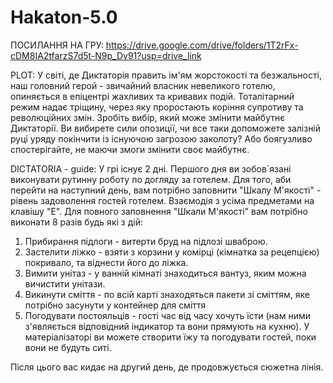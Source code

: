 # Hakaton-5.0

ПОСИЛАННЯ НА ГРУ:
https://drive.google.com/drive/folders/1T2rFx-cDM8IA2tfarzS7d5t-N9p_Dv91?usp=drive_link

PLOT:
У світі, де Диктаторія править ім'ям жорстокості та безжальності, наш головний герой - звичайний власник невеликого готелю, опиняється в епіцентрі жахливих та кривавих подій.
Тоталітарний режим надає тріщину, через яку проростають коріння супротиву та революційних змін.
Зробіть вибір, який може змінити майбутнє Диктаторії. Ви вибирете сили опозиції, чи все таки допоможете залізній руці уряду покінчити із існуючою загрозою заколоту?
Або боягузливо спостерігайте, не маючи змоги змінити своє майбутнє. 

DICTATORIA - guide:
У грі існує 2 дні. Першого дня ви зобов`язані виконувати рутинну роботу по догляду за готелем. Для того, аби перейти на наступний день, вам потрібно заповнити "Шкалу М'якості" - рівень задоволення гостей готелем.
Взаємодія з усіма предметами на клавішу "E".
Для повного заповнення "Шкали М'якості" вам потрібно виконати 8 разів будь які з дій:
  1. Прибирання підлоги - витерти бруд на підлозі шваброю.
  2. Застелити ліжко - взяти з корзини у комірці (кімнатка за рецепцією) покривало, та віднести його до ліжка.
  3. Вимити унітаз - у ванній кімнаті знаходиться вантуз, яким можна вичистити унітази.
  4. Викинути сміття - по всій карті знаходяться пакети зі сміттям, яке потрібно засунути у контейнер для сміття
  5. Погодувати постояльців - гості час від часу хочуть їсти (нам ними з'являється відповідний індикатор та вони прямують на кухню). У матеріалізаторі ви можете створити їжу та погодувати гостей, поки вони не будуть ситі.

Після цього вас кидає на другий день, де продовжується сюжетна лінія.
